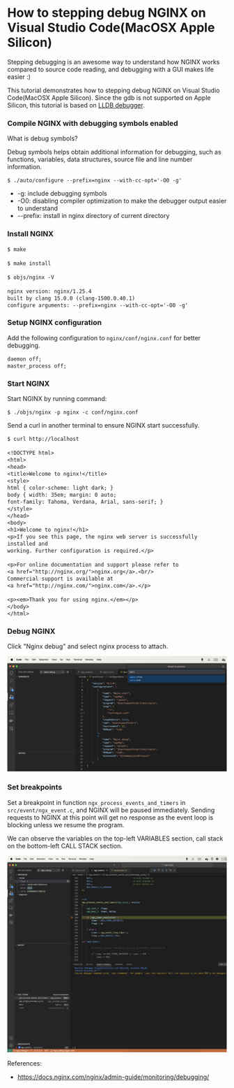 # How to stepping debug NGINX on Visual Studio Code(MacOSX Apple Silicon)

Stepping debugging is an awesome way to understand how NGINX works compared to source code reading, and debugging with a GUI makes life easier :)

This tutorial demonstrates how to stepping debug NGINX on Visual Studio Code(MacOSX Apple Silicon). Since the gdb is not supported on Apple Silicon, this tutorial is based on [LLDB debugger](https://lldb.llvm.org/).

### Compile NGINX with debugging symbols enabled

What is debug symbols?

Debug symbols helps obtain additional information for debugging, such as functions, variables, data structures, source file and line number information.


```shell
$ ./auto/configure --prefix=nginx --with-cc-opt='-O0 -g'
```

- -g: include debugging symbols
- -O0: disabling compiler optimization to make the debugger output easier to understand 
- --prefix: install in nginx directory of current directory


### Install NGINX

```shell
$ make

$ make install

$ objs/nginx -V

nginx version: nginx/1.25.4
built by clang 15.0.0 (clang-1500.0.40.1)
configure arguments: --prefix=nginx --with-cc-opt='-O0 -g'
```

### Setup NGINX configuration

Add the following configuration to  `nginx/conf/nginx.conf` for better debugging.

```nginx configuration
daemon off;
master_process off;
```

### Start NGINX

Start NGINX by running command:
```
$ ./objs/nginx -p nginx -c conf/nginx.conf
```

Send a curl in another terminal to ensure NGINX start successfully.
```
$ curl http://localhost

<!DOCTYPE html>
<html>
<head>
<title>Welcome to nginx!</title>
<style>
html { color-scheme: light dark; }
body { width: 35em; margin: 0 auto;
font-family: Tahoma, Verdana, Arial, sans-serif; }
</style>
</head>
<body>
<h1>Welcome to nginx!</h1>
<p>If you see this page, the nginx web server is successfully installed and
working. Further configuration is required.</p>

<p>For online documentation and support please refer to
<a href="http://nginx.org/">nginx.org</a>.<br/>
Commercial support is available at
<a href="http://nginx.com/">nginx.com</a>.</p>

<p><em>Thank you for using nginx.</em></p>
</body>
</html>

```

### Debug NGINX

Click "Nginx debug" and select nginx process to attach.

![click Nginx-debug](img-nginx-debug.jpg)

### Set breakpoints

Set a breakpoint in function `ngx_process_events_and_timers` in `src/event/ngx_event.c`, and NGINX will be paused immediately. Sending requests to NGINX at this point will get no response as the event loop is blocking unless we resume the program. 

We can observe the variables on the top-left VARIABLES section, call stack on the bottom-left CALL STACK section.


![set breakpoint](img-set-breakpoint.jpg)


References:
- https://docs.nginx.com/nginx/admin-guide/monitoring/debugging/
